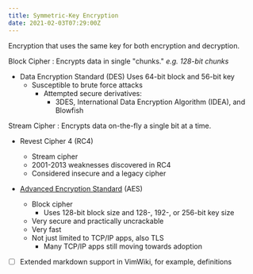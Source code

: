 ```yaml
---
title: Symmetric-Key Encryption
date: 2021-02-03T07:29:00Z
---
```

Encryption that uses the same key for both encryption and decryption.

Block Cipher
: Encrypts data in single "chunks." _e.g. 128-bit chunks_

* Data Encryption Standard (DES)
	Uses 64-bit block and 56-bit key
	+ Susceptible to brute force attacks
		- Attempted secure derivatives:
			- 3DES, International Data Encryption Algorithm (IDEA), and Blowfish

Stream Cipher
: Encrypts data on-the-fly a single bit at a time. 

* Revest Cipher 4 (RC4)
	+ Stream cipher
	+ 2001-2013 weaknesses discovered in RC4
	+ Considered insecure and a legacy cipher

* [Advanced Encryption Standard](20210626145343-advanced-encryption-standard.md) (AES)
	+ Block cipher
		- Uses 128-bit block size and 128-, 192-, or 256-bit key size
	+ Very secure and practically uncrackable
	+ Very fast
	+ Not just limited to TCP/IP apps, also TLS
		- Many TCP/IP apps still moving towards adoption

- [ ] Extended markdown support in VimWiki, for example, definitions
